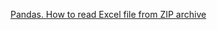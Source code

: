 [Pandas. How to read Excel file from ZIP archive](https://stackoverflow.com/questions/49157077/pandas-how-to-read-excel-file-from-zip-archive)
